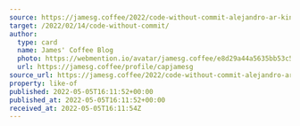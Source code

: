 ```yaml
---
source: https://jamesg.coffee/2022/code-without-commit-alejandro-ar-kinduff
target: /2022/02/14/code-without-commit/
author:
  type: card
  name: James' Coffee Blog
  photo: https://webmention.io/avatar/jamesg.coffee/e8d29a44a5635bb53c5794c32ed11aedad3f5d0e66c1476d1efe615243d08114.jpg
  url: https://jamesg.coffee/profile/capjamesg
source_url: https://jamesg.coffee/2022/code-without-commit-alejandro-ar-kinduff
property: like-of
published: 2022-05-05T16:11:52+00:00
published_at: 2022-05-05T16:11:52+00:00
received_at: 2022-05-05T16:11:54Z
---
```


